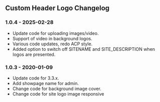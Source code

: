 ## Custom Header Logo Changelog

### 1.0.4 - 2025-02-28

- Update code for uploading images/video.
- Support of video in background logos.
- Various code updates, redo ACP style.
- Added option to switch off SITENAME and SITE_DESCRIPTION when logos are presented.

### 1.0.3 - 2020-01-09

- Update code for 3.3.x.
- Add showpage name for admin.
- Change code for background image cover.
- Change code for site logo image responsive


